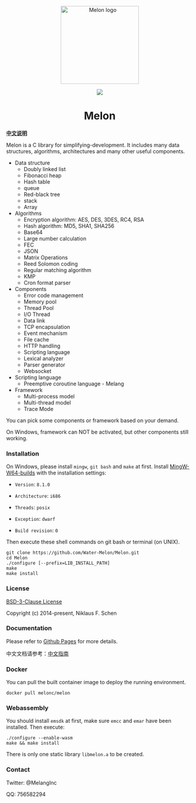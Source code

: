 <p align="center"><img width="210" src="https://github.com/Water-Melon/Melon/blob/master/docs/logo.png?raw=true" alt="Melon logo"></p>
<p align="center"><img src="https://img.shields.io/github/license/Water-Melon/Melang" /></p>
<h1 align="center">Melon</h1>



**[中文说明](https://water-melon.github.io/Melon/cn/)**

Melon is a C library for simplifying-development. 
It includes many data structures, algorithms, architectures and many other useful components.

- Data structure
  - Doubly linked list
  - Fibonacci heap
  - Hash table
  - queue
  - Red-black tree
  - stack
  - Array
- Algorithms
  - Encryption algorithm: AES, DES, 3DES, RC4, RSA
  - Hash algorithm: MD5, SHA1, SHA256
  - Base64
  - Large number calculation
  - FEC
  - JSON
  - Matrix Operations
  - Reed Solomon coding
  - Regular matching algorithm
  - KMP
  - Cron format parser
- Components
  - Error code management
  - Memory pool
  - Thread Pool
  - I/O Thread
  - Data link
  - TCP encapsulation
  - Event mechanism
  - File cache
  - HTTP handling
  - Scripting language
  - Lexical analyzer
  - Parser generator
  - Websocket
- Scripting language
  - Preemptive coroutine language - Melang
- Framework
  - Multi-process model
  - Multi-thread model
  - Trace Mode

You can pick some components or framework based on your demand.

On Windows, framework can NOT be activated, but other components still working.



### Installation

On Windows, please install `mingw`, `git bash` and `make` at first. Install [MingW-W64-builds](https://www.mingw-w64.org/downloads/#mingw-builds) with the installation settings:

- `Version`: `8.1.0`

- `Architecture`: `i686`

- `Threads`: `posix`

- `Exception`: `dwarf`

- `Build revision`: `0`

Then execute these shell commands on git bash or terminal (on UNIX).

```
git clone https://github.com/Water-Melon/Melon.git
cd Melon
./configure [--prefix=LIB_INSTALL_PATH]
make
make install
```

### License

[BSD-3-Clause License](https://github.com/Water-Melon/Melang/blob/master/LICENSE)

Copyright (c) 2014-present, Niklaus F. Schen



### Documentation

Please refer to [Github Pages](https://water-melon.github.io/Melon/) for more details.

中文文档请参考：[中文指南](https://water-melon.github.io/Melon/cn/)



### Docker

You can pull the built container image to deploy the running environment.

```shell
docker pull melonc/melon
```


### Webassembly

You should install `emsdk` at first, make sure `emcc` and `emar` have been installed. Then execute:

```shell
./configure --enable-wasm
make && make install
```

There is only one static library `libmelon.a` to be created.


### Contact

Twitter: @MelangInc

QQ: 756582294

